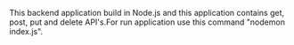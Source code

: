 This backend application build in Node.js and this application contains get, post, put and delete API's.For run application use this command "nodemon index.js".
